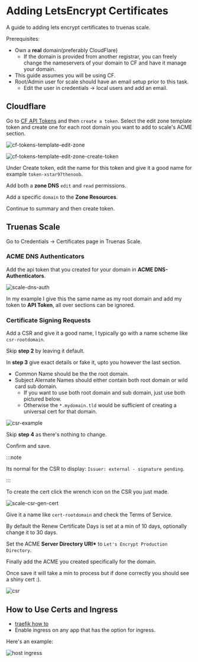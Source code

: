# Adding LetsEncrypt Certificates

A guide to adding lets encrypt certificates to truenas scale.

Prerequisites:

- Own a **real** domain(preferably CloudFlare)
  - If the domain is provided from another registrar, you can freely change the nameservers of your domain to CF and have it manage your domain.
- This guide assumes you will be using CF.
- Root/Admin user for scale should have an email setup prior to this task.
  - Edit the user in credentials -> local users and add an email.

## Cloudflare

Go to [CF API Tokens](https://dash.cloudflare.com/profile/api-tokens) and then `create a token`. Select the edit zone template token and create one for each root domain you want to add to scale's ACME section.

![cf-tokens-template-edit-zone](/img/network/adding-letsencrypt-certificates/cf-tokens-template-edit-zone-create-token.png)

![cf-tokens-template-edit-zone-create-token](/img/network/adding-letsencrypt-certificates//cf-tokens-template-edit-zone-create-token.png)

Under Create token, edit the name for this token and give it a good name for example `token-xstar97thenoob`.

Add both a **zone DNS** `edit` and `read` permissions.

Add a specific `domain` to the **Zone Resources**.

Continue to summary and then create token.

## Truenas Scale

Go to Credentials -> Certificates page in Truenas Scale.

### ACME DNS Authenticators

Add the api token that you created for your domain in **ACME DNS-Authenticators**.

![scale-dns-auth](/img/network/adding-letsencrypt-certificates/scale-dns-auth.png)

In my example I give this the same name as my root domain and add my token to **API Token**, all over sections can be ignored.

### Certificate Signing Requests

Add a CSR and give it a good name, I typically go with a name scheme like `csr-rootdomain`.

Skip **step 2** by leaving it default.

In **step 3** give exact details or fake it, upto you however the last section.

- Common Name should be the the root domain.
- Subject Alernate Names should either contain both root domain or wild card sub domain.
  - If you want to use both root domain and sub domain, just use both pictured below.
  - Otherwise the `*.mydomain.tld` would be sufficient of creating a universal cert for that domain.

![csr-example](/img/network/adding-letsencrypt-certificates/csr-example.png)

Skip **step 4** as there's nothing to change.

Confirm and save.

:::note

Its normal for the CSR to display: `Issuer: external - signature pending`.

:::

To create the cert click the wrench icon on the CSR you just made.

![scale-csr-gen-cert](/img/network/adding-letsencrypt-certificates/scale-csr-gen-cert.png)

Give it a name like `cert-rootdomain` and check the Terms of Service.

By default the Renew Certificate Days is set at a min of 10 days, optionally change it to 30 days.

Set the ACME **Server Directory URI\*** to `Let's Encrypt Production Directory`.

Finally add the ACME you created specifically for the domain.

Once save it will take a min to process but if done correctly you should see a shiny cert :).

![csr](/img/network/adding-letsencrypt-certificates/csr-cf.png)

## How to Use Certs and Ingress

- [traefik how to](https://truecharts.org/charts/enterprise/traefik/how-to)
- Enable ingress on any app that has the option for ingress.

Here's an example:

![host ingress](/img/network/adding-letsencrypt-certificates/host-ingress.png)
